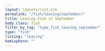 ```yaml
---
layout: layouts/list.njk
permalink: "/fish/leaving/september/"
title: Leaving Fish in September
body_class: fish
filter_by_tag: "type_fish_leaving_september"
type: "fish"
listing: "leaving"
hemisphere: ""
---
```

